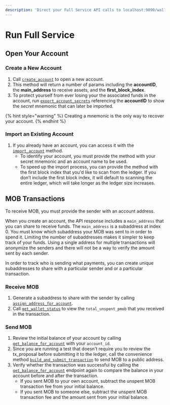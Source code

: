 ```yaml
---
description: 'Direct your Full Service API calls to localhost:9090/wallet/v2.'
---
```


# Run Full Service

## Open Your Account

### Create a New Account
1. Call [`create_account`](../accounts/account/create_account.md) to open a new account. 
2. This method will return a number of params including the **accountID**, the **main_address** to receive assets, and the **first_block_index**.  
3. To protect yourself from ever losing your the associated funds in the account, run [`export_account_secrets`](../accounts/account-secrets/export_account_secrets.md) referencing the **accountID** to show the _secret_ mnemonic that can later be imported. 

{% hint style="warning" %}
Creating a mnemonic is the only way to recover your account.
{% endhint %}

### Import an Existing Account

1. If you already have an account, you can access it with the [`import_account`](../accounts/account/import_account.md) method. 
   * To identify your account, you must provide the method with your secret mnemonic and an account name to be used. 
   * To speed up the import process, you can provide the method with the first block index that you'd like to scan from the ledger. If you don’t include the first block index, it will default to scanning the entire ledger, which will take longer as the ledger size increases.

## MOB Transactions

To receive MOB, you must provide the sender with an account address.

When you create an account, the API response includes a `main_address` that you can share to receive funds. The `main_address` is a subaddress at index 0. You must know which subaddress your MOB was sent to in order to spend it. Limiting the number of subaddresses makes it simpler to keep track of your funds. Using a single address for multiple transactions will anonymize the senders and there will not be a way to verify the amount sent by each sender.

In order to track who is sending what payments, you can create unique subaddresses to share with a particular sender and or a particular transaction.

### Receive MOB

1. Generate a subaddress to share with the sender by calling [`assign_address_for_account`](../accounts/address/assign_address_for_account.md).
2. Call [`get_wallet_status`](../wallet/wallet-status/get_wallet_status.md) to view the `total_unspent_pmob` that you received in the transaction.

### Send MOB

1. Review the initial balance of your account by calling [`get_balance_for_account`](../accounts/balance/get_balance_for_account.md) with your `account_id`.
2. Since you are running a test that doesn't require you to review the tx\_proposal before submitting it to the ledger, call the convenience method [`build_and_submit_transaction`](../transactions/transaction/build_and_submit_transaction.md) to send MOB to a public address.
3. Verify whether the transaction was successful by calling the [`get_balance_for_account`](../accounts/balance/get_balance_for_account.md) endpoint again to compare the balance in your account before and after the transaction.
   * If you sent MOB to your own account, subtract the unspent MOB transaction fee from your initial balance. 
   * If you sent MOB to someone else, subtract the unspent MOB transaction fee and the amount sent from your initial balance. 

